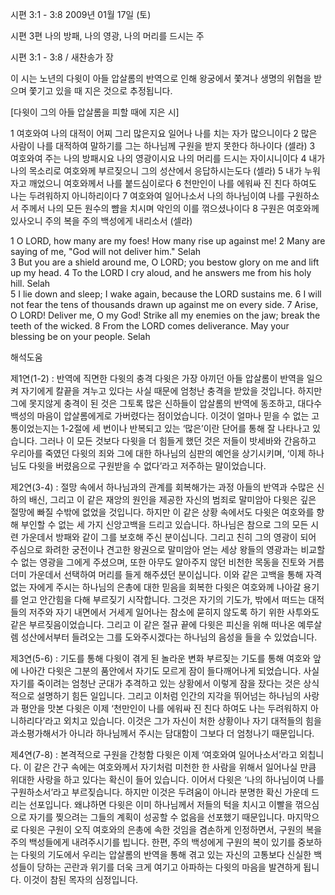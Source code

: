 시편 3:1 - 3:8 
2009년 01월 17일 (토)

시편 3편 나의 방패, 나의 영광, 나의 머리를 드시는 주



시편 3:1 - 3:8 / 새찬송가  장


이 시는 노년의 다윗이 아들 압살롬의 반역으로 인해 왕궁에서 쫓겨나 생명의 위협을 받으며 쫓기고 있을 때 지은 것으로 추정됩니다.  

[다윗이 그의 아들 압살롬을 피할 때에 지은 시]

1  여호와여 나의 대적이 어찌 그리 많은지요 
 일어나 나를 치는 자가 많으니이다
2  많은 사람이 나를 대적하여 말하기를 
 그는 하나님께 구원을 받지 못한다 하나이다 (셀라)
3  여호와여 주는 나의 방패시요 나의 영광이시요 
 나의 머리를 드시는 자이시니이다
4  내가 나의 목소리로 여호와께 부르짖으니 
 그의 성산에서 응답하시는도다 (셀라)
5  내가 누워 자고 깨었으니 
 여호와께서 나를 붙드심이로다 
6  천만인이 나를 에워싸 진 친다 하여도 
 나는 두려워하지 아니하리이다
7  여호와여 일어나소서 
 나의 하나님이여 나를 구원하소서 
 주께서 나의 모든 원수의 뺨을 치시며 
 악인의 이를 꺾으셨나이다
8  구원은 여호와께 있사오니 
 주의 복을 주의 백성에게 내리소서 (셀라) 

1 O LORD, how many are my foes! How many rise up against me! 
2 Many are saying of me, "God will not deliver him." Selah  
3 But you are a shield around me, O LORD; you bestow glory on me and lift up my head. 
4 To the LORD I cry aloud, and he answers me from his holy hill. Selah  
5 I lie down and sleep; I wake again, because the LORD sustains me. 
6 I will not fear the tens of thousands drawn up against me on every side. 
7 Arise, O LORD! Deliver me, O my God! Strike all my enemies on the jaw; break the teeth of the wicked. 
8 From the LORD comes deliverance. May your blessing be on your people. Selah

해석도움





제1연(1-2) : 반역에 직면한 다윗의 충격
다윗은 가장 아끼던 아들 압살롬이 반역을 일으켜 자기에게 칼끝을 겨누고 있다는 사실 때문에 엄청난 충격을 받았을 것입니다. 하지만 그에 못지않게 충격이 된 것은 그토록 많은 신하들이 압살롬의 반역에 동조하고, 대다수 백성의 마음이 압살롬에게로 가버렸다는 점이었습니다. 이것이 얼마나 믿을 수 없는 고통이었는지는 1-2절에 세 번이나 반복되고 있는 ‘많은’이란 단어를 통해 잘 나타나고 있습니다. 그러나 이 모든 것보다 다윗을 더 힘들게 했던 것은 저들이 밧세바와 간음하고 우리아를 죽였던 다윗의 죄와 그에 대한 하나님의 심판의 예언을 상기시키며, ‘이제 하나님도 다윗을 버렸음으로 구원받을 수 없다’라고 저주하는 말이었습니다.    

제2연(3-4) : 절망 속에서 하나님과의 관계를 회복해가는 과정 
아들의 반역과 수많은 신하의 배신, 그리고 이 같은 재앙의 원인을 제공한 자신의 범죄로 말미암아 다윗은 깊은 절망에 빠질 수밖에 없었을 것입니다. 하지만 이 같은 상황 속에서도 다윗은 여호와를 향해 부인할 수 없는 세 가지 신앙고백을 드리고 있습니다. 하나님은 참으로 그의 모든 시련 가운데서 방패와 같이 그를 보호해 주신 분이십니다. 그리고 친히 그의 영광이 되어 주심으로 화려한 궁전이나 견고한 왕권으로 말미암아 얻는 세상 왕들의 영광과는 비교할 수 없는 영광을 그에게 주셨으며, 또한 아무도 알아주지 않던 비천한 목동을 진토와 거름더미 가운데서 선택하여 머리를 들게 해주셨던 분이십니다. 이와 같은 고백을 통해 자격 없는 자에게 주시는 하나님의 은총에 대한 믿음을 회복한 다윗은 여호와께 나아갈 용기를 얻고 안간힘을 다해 부르짖기 시작합니다. 그것은 자기의 기도가, 밖에서 떠드는 대적들의 저주와 자기 내면에서 거세게 일어나는 참소에 묻히지 않도록 하기 위한 사투와도 같은 부르짖음이었습니다. 그리고 이 같은 절규 끝에 다윗은 피신을 위해 떠나온 예루살렘 성산에서부터 들려오는 그를 도와주시겠다는 하나님의 음성을 들을 수 있었습니다. 

제3연(5-6) : 기도를 통해 다윗이 겪게 된 놀라운 변화
부르짖는 기도를 통해 여호와 앞에 나아간 다윗은 그분의 품안에서 자기도 모르게 잠이 들다깨어나게 되었습니다. 사실 자기를 죽이려는 엄청난 군대가 추격하고 있는 상황에서 이렇게 잠을 잤다는 것은 상식적으로 설명하기 힘든 일입니다. 그리고 이처럼 인간의 지각을 뛰어넘는 하나님의 사랑과 평안을 맛본 다윗은 이제 ‘천만인이 나를 에워싸 진 친다 하여도 나는 두려워하지 아니하리다’라고 외치고 있습니다. 이것은 그가 자신이 처한 상황이나 자기 대적들의 힘을 과소평가해서가 아니라 하나님께서 주시는 담대함이 그보다 더 엄청나기 때문입니다. 

제4연(7-8) : 본격적으로 구원을 간청함
다윗은 이제 ‘여호와여 일어나소서’라고 외칩니다. 이 같은 간구 속에는 여호와께서 자기처럼 미천한 한 사람을 위해서 일어나실 만큼 위대한 사랑을 하고 있다는 확신이 들어 있습니다. 이어서 다윗은 ‘나의 하나님이여 나를 구원하소서’라고 부르짖습니다. 하지만 이것은 두려움이 아니라 분명한 확신 가운데 드리는 선포입니다. 왜냐하면 다윗은 이미 하나님께서 저들의 턱을 치시고 이빨을 꺾으심으로 자기를 찢으려는 그들의 계획이 성공할 수 없음을 선포했기 때문입니다. 마지막으로 다윗은 구원이 오직 여호와의 은총에 속한 것임을 겸손하게 인정하면서, 구원의 복을 주의 백성들에게 내려주시기를 빕니다. 한편, 주의 백성에게 구원의 복이 있기를 중보하는 다윗의 기도에서 우리는 압살롬의 반역을 통해 겪고 있는 자신의 고통보다 신실한 백성들이 당하는 곤란과 위기를 더욱 크게 여기고 아파하는 다윗의 마음을 발견하게 됩니다. 이것이 참된 목자의 심정입니다.